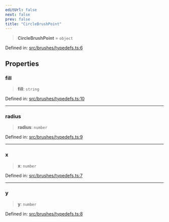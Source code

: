 ```yaml
---
editUrl: false
next: false
prev: false
title: "CircleBrushPoint"
---
```


> **CircleBrushPoint** = `object`

Defined in: [src/brushes/typedefs.ts:6](https://github.com/fabricjs/fabric.js/blob/b4f67b1cfd353d0e2763b168e07bce6b67895452/src/brushes/typedefs.ts#L6)

## Properties

### fill

> **fill**: `string`

Defined in: [src/brushes/typedefs.ts:10](https://github.com/fabricjs/fabric.js/blob/b4f67b1cfd353d0e2763b168e07bce6b67895452/src/brushes/typedefs.ts#L10)

***

### radius

> **radius**: `number`

Defined in: [src/brushes/typedefs.ts:9](https://github.com/fabricjs/fabric.js/blob/b4f67b1cfd353d0e2763b168e07bce6b67895452/src/brushes/typedefs.ts#L9)

***

### x

> **x**: `number`

Defined in: [src/brushes/typedefs.ts:7](https://github.com/fabricjs/fabric.js/blob/b4f67b1cfd353d0e2763b168e07bce6b67895452/src/brushes/typedefs.ts#L7)

***

### y

> **y**: `number`

Defined in: [src/brushes/typedefs.ts:8](https://github.com/fabricjs/fabric.js/blob/b4f67b1cfd353d0e2763b168e07bce6b67895452/src/brushes/typedefs.ts#L8)
